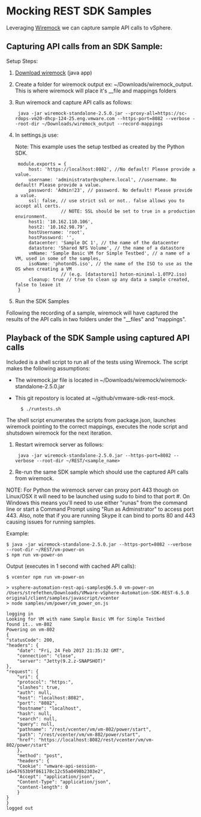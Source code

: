 # Mocking REST SDK Samples

Leveraging [Wiremock](http://wiremock.org/docs/running-standalone/) we can capture sample API calls to vSphere.

## Capturing API calls from an SDK Sample:

Setup Steps:

1. [Download wiremock](http://repo1.maven.org/maven2/com/github/tomakehurst/wiremock-standalone/2.5.0/wiremock-standalone-2.5.0.jar) (java app)
2. Create a folder for wiremock output ex: ~/Downloads/wiremock_output. This is where wiremock will place it's __file and mappings folders
3. Run wiremock and capture API calls as follows:

        java -jar wiremock-standalone-2.5.0.jar --proxy-all=https://sc-rdops-vm20-dhcp-124-25.eng.vmware.com --https-port=8082 --verbose --root-dir ~/Downloads/wiremock_output --record-mappings

4. In settings.js use:

    Note: This example uses the setup testbed as created by the Python SDK.

        module.exports = {
            host: 'https://localhost:8082', //No default! Please provide a value.
            username: 'administrator@vsphere.local', //username. No default! Please provide a value.
            password: 'Admin!23', // password. No default! Please provide a value.
            ssl: false, // use strict ssl or not.. false allows you to accept all certs.
                        // NOTE: SSL should be set to true in a production environment.
            host1: '10.162.110.106',
            host2: '10.162.98.79',
            hostUsername: 'root',
            hostPassword: '',
            datacenter: 'Sample DC 1', // the name of the datacenter
            datastore: 'Shared NFS Volume', // the name of a datastore
            vmName: 'Sample Basic VM for Simple Testbed', // a name of a VM, used in some of the samples,
            isoName: 'photonOS.iso', // the name of the ISO to use as the OS when creating a VM
                        // (e.g. [datastore1] hoton-minimal-1.0TP2.iso)
            cleanup: true // true to clean up any data a sample created, false to leave it
        }

5. Run the SDK Samples

Following the recording of a sample, wiremock will have captured the results of the API calls
in two folders under the "__files" and "mappings".

## Playback of the SDK Sample using captured API calls

Included is a shell script to run all of the tests using Wiremock. The script makes the following assumptions:

* The wiremock.jar file is located in ~/Downloads/wiremock/wiremock-standalone-2.5.0.jar
* This git repostory is located at ~/github/vmware-sdk-rest-mock.

        $ ./runtests.sh

The shell script enumerates the scripts from package.json, launches wiremock pointing to the correct mappings, 
executes the node script and shutsdown wiremock for the next iteration.

1. Restart wiremock server as follows:

        java -jar wiremock-standalone-2.5.0.jar --https-port=8082 --verbose --root-dir ~/REST/<sample_name>

2. Re-run the same SDK sample which should use the captured API calls from wiremock.

NOTE: For Python the wiremock server can proxy port 443 though on Linux/OSX it will need to be launched using sudo to bind to that port #. On Windows this means
you'll need to use either "runas" from the command line or start a Command Prompt using "Run as Adminstrator" to access port 443. Also, note that if you are running
Skype it can bind to ports 80 and 443 causing issues for running samples.

Example:

    $ java -jar wiremock-standalone-2.5.0.jar --https-port=8082 --verbose --root-dir ~/REST/vm-power-on
    $ npm run vm-power-on

Output (executes in 1 second with cached API calls):

    $ vcenter npm run vm-power-on

    > vsphere-automation-rest-api-samples@6.5.0 vm-power-on /Users/strefethen/Downloads/VMware-vSphere-Automation-SDK-REST-6.5.0 original/client/samples/javascript/vcenter
    > node samples/vm/power/vm_power_on.js

    logging in
    Looking for VM with name Sample Basic VM for Simple Testbed
    found it.. vm-802
    Powering on vm-802
    {
    "statusCode": 200,
    "headers": {
        "date": "Fri, 24 Feb 2017 21:35:32 GMT",
        "connection": "close",
        "server": "Jetty(9.2.z-SNAPSHOT)"
    },
    "request": {
        "uri": {
        "protocol": "https:",
        "slashes": true,
        "auth": null,
        "host": "localhost:8082",
        "port": "8082",
        "hostname": "localhost",
        "hash": null,
        "search": null,
        "query": null,
        "pathname": "/rest/vcenter/vm/vm-802/power/start",
        "path": "/rest/vcenter/vm/vm-802/power/start",
        "href": "https://localhost:8082/rest/vcenter/vm/vm-802/power/start"
        },
        "method": "post",
        "headers": {
        "Cookie": "vmware-api-session-id=67653b9f861178c12c55a0498b2303e2",
        "Accept": "application/json",
        "Content-Type": "application/json",
        "content-length": 0
        }
    }
    }
    logged out
